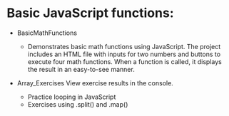 # Basic JavaScript functions:
* BasicMathFunctions
  * Demonstrates basic math functions using JavaScript.
    The project includes an HTML file with inputs for two numbers and buttons to execute four math functions.
    When a function is called, it displays the result in an easy-to-see manner.


* Array_Exercises
View exercise results in the console.
    * Practice looping in JavaScript
    * Exercises using .split() and .map()
